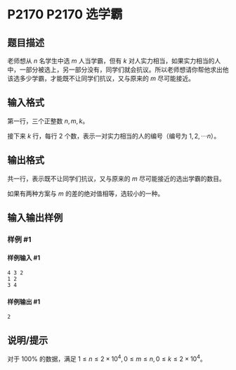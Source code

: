 # P2170 P2170 选学霸

## 题目描述

老师想从 $n$ 名学生中选 $m$ 人当学霸，但有 $k$ 对人实力相当，如果实力相当的人中，一部分被选上，另一部分没有，同学们就会抗议。所以老师想请你帮他求出他该选多少学霸，才能既不让同学们抗议，又与原来的 $m$ 尽可能接近。

## 输入格式

第一行，三个正整数 $n,m,k$。

接下来 $k$ 行，每行 $2$ 个数，表示一对实力相当的人的编号（编号为 $1,2,\cdots n$）。

## 输出格式

共一行，表示既不让同学们抗议，又与原来的 $m$ 尽可能接近的选出学霸的数目。

如果有两种方案与 $m$ 的差的绝对值相等，选较小的一种。

## 输入输出样例

### 样例 #1

#### 样例输入 #1

```
4 3 2
1 2
3 4
```

#### 样例输出 #1

```
2
```

## 说明/提示

对于 $100\%$ 的数据，满足 $1 \le n\le 2 \times 10^4,0 \le m \le n,0\le k\le 2\times 10^4$。
